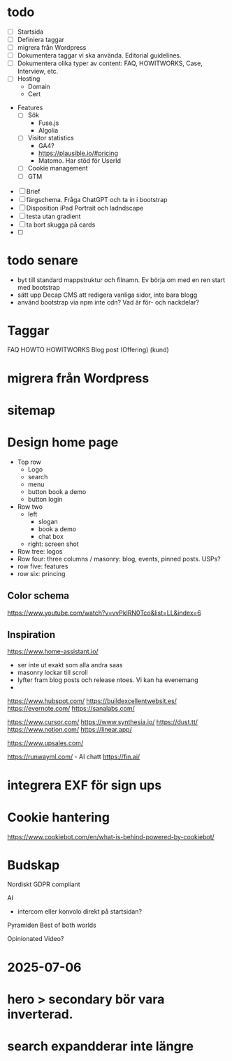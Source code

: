 # todo

- [ ] Startsida
- [ ] Definiera taggar
- [ ] migrera från Wordpress
- [ ] Dokumentera taggar vi ska använda. Editorial guidelines.
- [ ] Dokumentera olika typer av content: FAQ, HOWITWORKS, Case, Interview, etc.
- [ ] Hosting
    - Domain
    - Cert
- Features
    - [ ] Sök
        - Fuse.js
        - Algolia
    - [ ] Visitor statistics
        - GA4?
        - https://plausible.io/#pricing
        - Matomo. Har stöd för UserId
    - [ ] Cookie management
    - [ ] GTM
- [ ] Brief
- [ ] färgschema. Fråga ChatGPT och ta in i bootstrap
- [ ] Disposition iPad Portrait och ladndscape
- [ ] testa utan gradient
- [ ] ta bort skugga på cards
- [ ] 

# todo senare
- byt till standard mappstruktur och filnamn. Ev börja om med en ren start med bootstrap
- sätt upp Decap CMS att redigera vanliga sidor, inte bara blogg
- använd bootstrap via npm inte cdn? Vad är för- och nackdelar?


# Taggar
FAQ
HOWTO
HOWITWORKS
Blog post
(Offering)
(kund)

# migrera från Wordpress

# sitemap

# Design home page

- Top row
    - Logo
    - search
    - menu
    - button book a demo 
    - button login
- Row two
    - left
        - slogan
        - book a demo
        - chat box
    - right: screen shot
- Row tree: logos
- Row four: three columns / masonry: blog, events, pinned posts. USPs?
- row five: features
- row six: princing

## Color schema
https://www.youtube.com/watch?v=vvPklRN0Tco&list=LL&index=6

## Inspiration
https://www.home-assistant.io/
- ser inte ut exakt som alla andra saas
- masonry lockar till scroll
- lyfter fram blog posts och release ntoes. Vi kan ha evenemang
- 

https://www.hubspot.com/
https://buildexcellentwebsit.es/
https://evernote.com/
https://sanalabs.com/


https://www.cursor.com/
https://www.synthesia.io/
https://dust.tt/
https://www.notion.com/
https://linear.app/

https://www.upsales.com/

https://runwayml.com/ - AI chatt
https://fin.ai/

# integrera EXF för sign ups

# Cookie hantering
https://www.cookiebot.com/en/what-is-behind-powered-by-cookiebot/

# Budskap
Nordiskt
GDPR compliant

AI
- intercom eller konvolo direkt på startsidan?

Pyramiden
Best of both worlds

Opinionated
Video?



# 2025-07-06

# hero > secondary bör vara inverterad. 
# search expandderar inte längre

